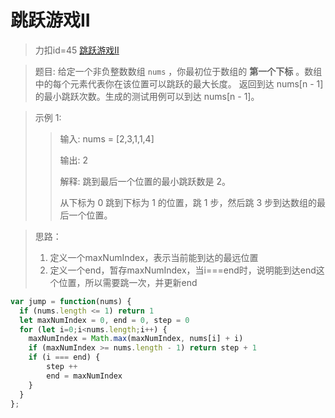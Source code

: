 # 跳跃游戏II
> 力扣id=45 [跳跃游戏II](https://leetcode.cn/problems/jump-game-ii/description/)

> 题目:
> 给定一个非负整数数组 `nums` ，你最初位于数组的 **第一个下标** 。数组中的每个元素代表你在该位置可以跳跃的最大长度。
> 返回到达 nums[n - 1] 的最小跳跃次数。生成的测试用例可以到达 nums[n - 1]。

> 示例 1:
>> 输入: nums = [2,3,1,1,4]
>>
>> 输出: 2
>>
>> 解释: 跳到最后一个位置的最小跳跃数是 2。
>>
>> 从下标为 0 跳到下标为 1 的位置，跳 1 步，然后跳 3 步到达数组的最后一个位置。

> 思路： 
> 1. 定义一个maxNumIndex，表示当前能到达的最远位置
> 2. 定义一个end，暂存maxNumIndex，当i===end时，说明能到达end这个位置，所以需要跳一次，并更新end

```js
var jump = function(nums) {
  if (nums.length <= 1) return 1
  let maxNumIndex = 0, end = 0, step = 0
  for (let i=0;i<nums.length;i++) {
    maxNumIndex = Math.max(maxNumIndex, nums[i] + i)
    if (maxNumIndex >= nums.length - 1) return step + 1
    if (i === end) {
        step ++
        end = maxNumIndex
    }
  }
};
```
